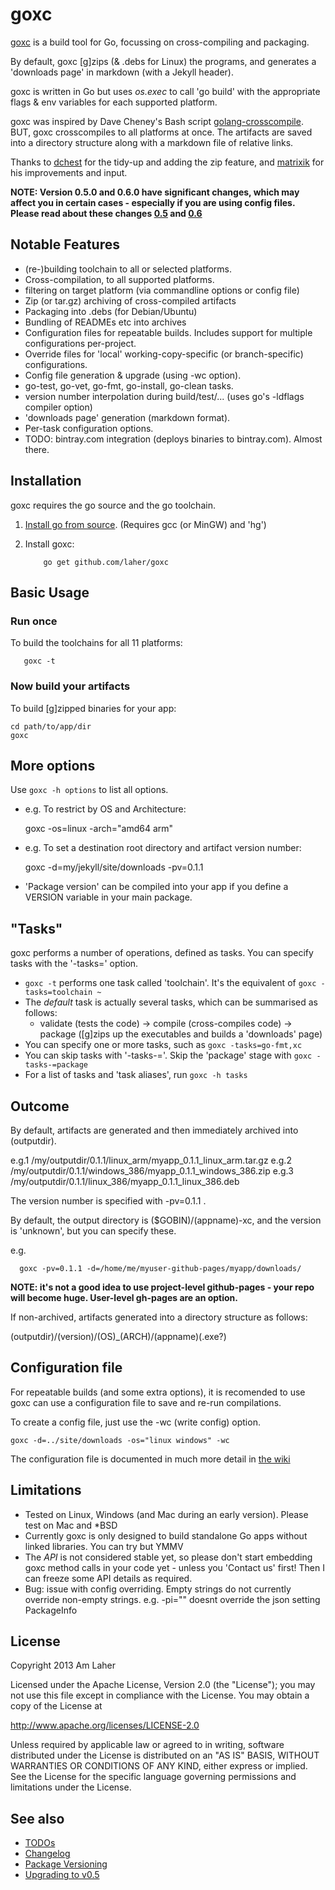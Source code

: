 goxc
====

[goxc](http://www.laher.net.nz/goxc) is a build tool for Go, focussing on cross-compiling and packaging.

By default, goxc [g]zips (& .debs for Linux) the programs, and generates a 'downloads page' in markdown (with a Jekyll header).

goxc is written in Go but uses *os.exec* to call 'go build' with the appropriate flags & env variables for each supported platform.

goxc was inspired by Dave Cheney's Bash script [golang-crosscompile](https://github.com/davecheney/golang-crosscompile).
BUT, goxc crosscompiles to all platforms at once. The artifacts are saved into a directory structure along with a markdown file of relative links.

Thanks to [dchest](https://github.com/dchest) for the tidy-up and adding the zip feature, and [matrixik](https://bitbucket.org/matrixik) for his improvements and input.

**NOTE: Version 0.5.0 and 0.6.0 have significant changes, which may affect you in certain cases - especially if you are using config files.**
**Please read about these changes [0.5](https://github.com/laher/goxc/wiki/upgrading-0.5) and [0.6](https://github.com/laher/goxc/issues/7)**

Notable Features
--------
 * (re-)building toolchain to all or selected platforms.
 * Cross-compilation, to all supported platforms.
 * filtering on target platform (via commandline options or config file)
 * Zip (or tar.gz) archiving of cross-compiled artifacts
 * Packaging into .debs (for Debian/Ubuntu)
 * Bundling of READMEs etc into archives
 * Configuration files for repeatable builds. Includes support for multiple configurations per-project.
 * Override files for 'local' working-copy-specific (or branch-specific) configurations.
 * Config file generation & upgrade (using -wc option).
 * go-test, go-vet, go-fmt, go-install, go-clean tasks.
 * version number interpolation during build/test/... (uses go's -ldflags compiler option)
 * 'downloads page' generation (markdown format).
 * Per-task configuration options.
 * TODO: bintray.com integration (deploys binaries to bintray.com). Almost there.

Installation
--------------
goxc requires the go source and the go toolchain.

 1. [Install go from source](http://golang.org/doc/install/source). (Requires gcc (or MinGW) and 'hg')

 2. Install goxc:

            go get github.com/laher/goxc

Basic Usage
-----------

### Run once

To build the toolchains for all 11 platforms:

       goxc -t

### Now build your artifacts

To build [g]zipped binaries for your app:

	cd path/to/app/dir
	goxc


More options
------------

Use `goxc -h options` to list all options.

 * e.g. To restrict by OS and Architecture:

	goxc -os=linux -arch="amd64 arm"

 * e.g. To set a destination root directory and artifact version number:

	goxc -d=my/jekyll/site/downloads -pv=0.1.1

 * 'Package version' can be compiled into your app if you define a VERSION variable in your main package.

"Tasks"
-------

goxc performs a number of operations, defined as tasks. You can specify tasks with the '-tasks=' option.

 * `goxc -t` performs one task called 'toolchain'. It's the equivalent of `goxc -tasks=toolchain ~`
 * The *default* task is actually several tasks, which can be summarised as follows:
    * validate (tests the code) -> compile (cross-compiles code) -> package ([g]zips up the executables and builds a 'downloads' page)
 * You can specify one or more tasks, such as `goxc -tasks=go-fmt,xc`
 * You can skip tasks with '-tasks-='. Skip the 'package' stage with `goxc -tasks-=package`
 * For a list of tasks and 'task aliases', run `goxc -h tasks`

Outcome
-------

By default, artifacts are generated and then immediately archived into (outputdir).

e.g.1 /my/outputdir/0.1.1/linux_arm/myapp_0.1.1_linux_arm.tar.gz
e.g.2 /my/outputdir/0.1.1/windows_386/myapp_0.1.1_windows_386.zip
e.g.3 /my/outputdir/0.1.1/linux_386/myapp_0.1.1_linux_386.deb

The version number is specified with -pv=0.1.1 .

By default, the output directory is ($GOBIN)/(appname)-xc, and the version is 'unknown', but you can specify these.

e.g.

      goxc -pv=0.1.1 -d=/home/me/myuser-github-pages/myapp/downloads/

**NOTE: it's not a good idea to use project-level github-pages - your repo will become huge. User-level gh-pages are an option.**

If non-archived, artifacts generated into a directory structure as follows:

 (outputdir)/(version)/(OS)_(ARCH)/(appname)(.exe?)

Configuration file
-----------------

For repeatable builds (and some extra options), it is recomended to use goxc can use a configuration file to save and re-run compilations.

To create a config file, just use the -wc (write config) option.

	goxc -d=../site/downloads -os="linux windows" -wc

The configuration file is documented in much more detail in [the wiki](https://github.com/laher/goxc/wiki/config)

Limitations
-----------

 * Tested on Linux, Windows (and Mac during an early version). Please test on Mac and *BSD
 * Currently goxc is only designed to build standalone Go apps without linked libraries. You can try but YMMV
 * The *API* is not considered stable yet, so please don't start embedding goxc method calls in your code yet - unless you 'Contact us' first! Then I can freeze some API details as required.
 * Bug: issue with config overriding. Empty strings do not currently override non-empty strings. e.g. -pi="" doesnt override the json setting PackageInfo

License
-------

   Copyright 2013 Am Laher

   Licensed under the Apache License, Version 2.0 (the "License");
   you may not use this file except in compliance with the License.
   You may obtain a copy of the License at

   http://www.apache.org/licenses/LICENSE-2.0

   Unless required by applicable law or agreed to in writing, software
   distributed under the License is distributed on an "AS IS" BASIS,
   WITHOUT WARRANTIES OR CONDITIONS OF ANY KIND, either express or implied.
   See the License for the specific language governing permissions and
   limitations under the License.

See also
--------
 * [TODOs](https://github.com/laher/goxc/wiki/todo)
 * [Changelog](https://github.com/laher/goxc/wiki/changelog)
 * [Package Versioning](https://github.com/laher/goxc/wiki/versioning)
 * [Upgrading to v0.5](https://github.com/laher/goxc/wiki/upgrading-0.5)
